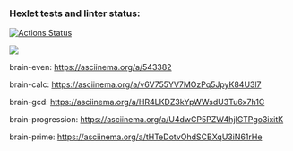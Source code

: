 ### Hexlet tests and linter status:
[![Actions Status](https://github.com/Elanieli/frontend-project-44/workflows/hexlet-check/badge.svg)](https://github.com/Elanieli/frontend-project-44/actions)

<a href="https://codeclimate.com/github/Elanieli/frontend-project-44/maintainability"><img src="https://api.codeclimate.com/v1/badges/54354022d6a8dd8cb3ea/maintainability" /></a>

brain-even: https://asciinema.org/a/543382

brain-calc: https://asciinema.org/a/v6V755YV7MOzPq5JpyK84U3l7 

brain-gcd: https://asciinema.org/a/HR4LKDZ3kYpWWsdU3Tu6x7h1C

brain-progression: https://asciinema.org/a/U4dwCP5PZW4hjIGTPgo3ixitK

brain-prime: https://asciinema.org/a/tHTeDotvOhdSCBXqU3iN61rHe





